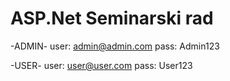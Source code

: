 # ASP.Net Seminarski rad

-ADMIN-
user: admin@admin.com
pass: Admin123

-USER-
user: user@user.com
pass: User123